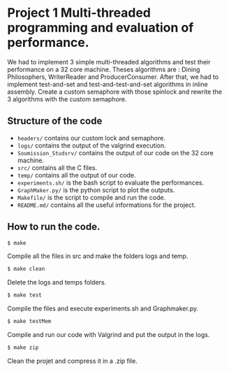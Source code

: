 # Project 1 Multi-threaded programming and evaluation of performance.

We had to implement 3 simple multi-threaded algorithms and test their performance on a 32 core machine. Theses algorithms are : Dining Philosophers, 
WriterReader and ProducerConsumer. After that, we had to implement test-and-set and test-and-test-and-set algorithms in inline assembly. 
Create a custom semaphore with those spinlock and rewrite the 3 algorithms with the custom semaphore.

## Structure of the code

- `headers/` contains our custom lock and semaphore.
- `logs/` contains the output of the valgrind execution.
- `Soumission_Studsrv/` contains the output of our code on the 32 core machine.
- `src/` contains all the C files.
- `temp/` contains all the output of our code.
- `experiments.sh/` is the bash script to evaluate the performances.
- `GraphMaker.py/` is the python script to plot the outputs.
- `Makefile/` is the script to compile and run the code.
- `README.md/` contains all the useful informations for the project.

## How to run the code.
 
```bash
$ make 
```
Compile all the files in src and make the folders logs and temp.

```bash
$ make clean
```
Delete the logs and temps folders.

```bash
$ make test
```
Compile the files and execute experiments.sh and Graphmaker.py.

```bash
$ make testMem
```
Compile and run our code with Valgrind and put the output in the logs.

```bash
$ make zip
```
Clean the projet and compress it in a .zip file.